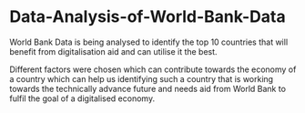 # Data-Analysis-of-World-Bank-Data
World Bank Data is being analysed to identify the top 10 countries that will benefit from digitalisation aid and can utilise it the best.

Different factors were chosen which can contribute towards the economy of a country which can help us identifying such a country that is working towards the technically advance future and needs aid from World Bank to fulfil the goal of a digitalised economy.
